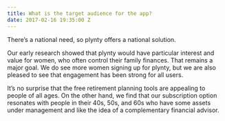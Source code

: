 ```yaml
---
title: What is the target audience for the app?
date: 2017-02-16 19:35:00 Z
---
```


There’s a national need, so plynty offers a national solution.

Our early research showed that plynty would have particular interest and value for women, who often control their family finances. That remains a major goal. We do see more women signing up for plynty, but we are also pleased to see that engagement has been strong for all users.

It’s no surprise that the free retirement planning tools are appealing to people of all ages. On the other hand, we find that our subscription option resonates with people in their 40s, 50s, and 60s who have some assets under management and like the idea of a complementary financial advisor.